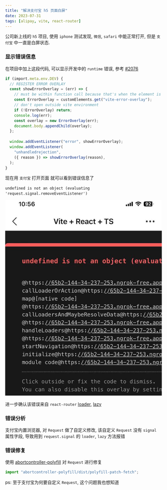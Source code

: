 ```yaml
---
title: "解决支付宝 h5 页面白屏"
date: 2023-07-31
tags: [alipay, vite, react-router]
---
```


公司新上线的 `h5` 项目, 使用 `iphone` 测试发现, `微信`, `safari` 中能正常打开,
但是 `支付宝` 中一直是白屏状态.

<!--more-->

### 显示错误信息

在项目中加上这段代码, 可以显示开发中的 `runtime` 错误, 参考
[#2076](https://github.com/vitejs/vite/issues/2076)

```ts
if (import.meta.env.DEV) {
  // REGISTER ERROR OVERLAY
  const showErrorOverlay = (err) => {
    // must be within function call because that's when the element is defined for sure.
    const ErrorOverlay = customElements.get("vite-error-overlay");
    // don't open outside vite environment
    if (!ErrorOverlay) return;
    console.log(err);
    const overlay = new ErrorOverlay(err);
    document.body.appendChild(overlay);
  };

  window.addEventListener("error", showErrorOverlay);
  window.addEventListener(
    "unhandledrejection",
    ({ reason }) => showErrorOverlay(reason),
  );
}
```

现在用 `支付宝` 打开页面 就可以看到错误信息了

`undefined is not an object (evaluating 'request.signal.removeEventListener')`

![runtime error](./runtime-error.jpeg)

进一步确认该错误来自 `react-router`
[loader](https://reactrouter.com/en/main/route/loader),
[lazy](https://reactrouter.com/en/main/route/lazy)

### 错误分析

支付宝内置浏览器, 对 `Request` 做了自定义修改, 该自定义 `Request` 没有 `signal`
属性字段, 导致用到 `request.signal` 的 `loader`, `lazy` 方法报错

### 错误修复

使用 [abortcontroller-polyfill](https://github.com/mo/abortcontroller-polyfill)
对 `Request` 进行修复

```ts
import "abortcontroller-polyfill/dist/polyfill-patch-fetch";
```

ps: 至于支付宝为何要自定义 `Request`, 这个问题我也想知道
